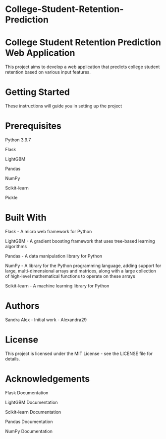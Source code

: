 # College-Student-Retention-Prediction
# College Student Retention Prediction Web Application 

 

This project aims to develop a web application that predicts college student retention based on various input features.   

# Getting Started 

 These instructions will guide you in setting up the project

  

# Prerequisites 

Python 3.9.7 

Flask 

LightGBM 

Pandas 

NumPy 

Scikit-learn 

Pickle 

 

# Built With 

Flask - A micro web framework for Python 

LightGBM - A gradient boosting framework that uses tree-based learning algorithms 

Pandas - A data manipulation library for Python 

NumPy - A library for the Python programming language, adding support for large, multi-dimensional arrays and matrices, along with a large collection of high-level mathematical functions to operate on these arrays 

Scikit-learn - A machine learning library for Python 

 

# Authors 

Sandra Alex - Initial work - Alexandra29 

 

# License 

This project is licensed under the MIT License - see the LICENSE file for details. 

 

# Acknowledgements 

Flask Documentation 

LightGBM Documentation 

Scikit-learn Documentation 

Pandas Documentation 

NumPy Documentation 

 
